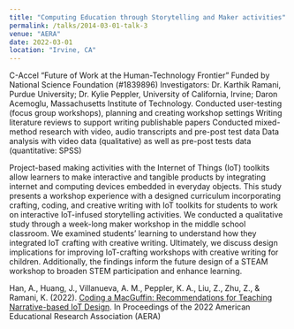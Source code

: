 ```yaml
---
title: "Computing Education through Storytelling and Maker activities"
permalink: /talks/2014-03-01-talk-3
venue: "AERA"
date: 2022-03-01
location: "Irvine, CA"
---
```



C-Accel “Future of Work at the Human-Technology Frontier” Funded by National Science
Foundation (#1839896)
Investigators: Dr. Karthik Ramani, Purdue University; Dr. Kylie Peppler, University of California, Irvine; Daron Acemoglu, Massachusetts Institute of Technology.
Conducted user-testing (focus group workshops), planning and creating workshop settings
Writing literature reviews to support writing publishable papers
Conducted mixed-method research with video, audio transcripts and pre-post test data
Data analysis with video data (qualitative) as well as pre-post tests data (quantitative: SPSS) 


Project-based making activities with the Internet of Things (IoT) toolkits allow learners to make interactive and tangible products by integrating internet and computing devices embedded in everyday objects. This study presents a workshop experience with a designed curriculum incorporating crafting, coding, and creative writing with IoT toolkits for students to work on interactive IoT-infused storytelling activities. We conducted a qualitative study through a week-long maker workshop in the middle school classroom. We examined students’ learning to understand how they integrated IoT crafting with creative writing. Ultimately, we discuss design implications for improving IoT-crafting workshops with creative writing for children. Additionally, the findings inform the future design of a STEAM workshop to broaden STEM participation and enhance learning.


Han, A., Huang, J., Villanueva, A. M., Peppler, K. A., Liu, Z., Zhu, Z., & Ramani, K.
(2022). [Coding a MacGuffin: Recommendations for Teaching Narrative-based IoT
Design](https://docs.google.com/document/d/1-IWMKZUVy-Il607xoUPGj-gTPJK_8CAV6welbyx7EME/edit?usp=sharing). In Proceedings of the 2022 American Educational Research Association (AERA)
